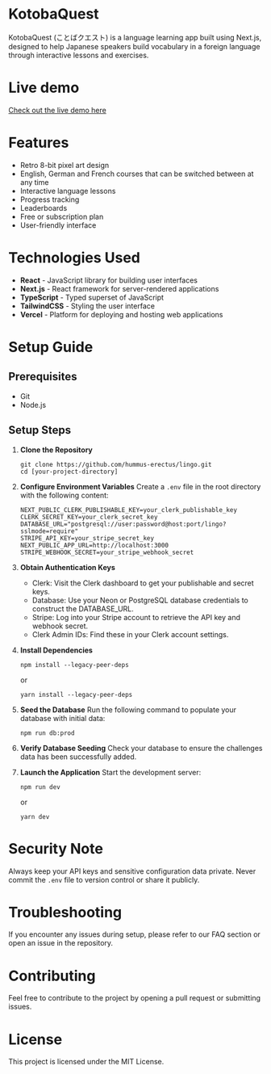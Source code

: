 # KotobaQuest

KotobaQuest (ことばクエスト) is a language learning app built using Next.js, designed to help Japanese speakers build vocabulary in a foreign language through interactive lessons and exercises.

# Live demo

[Check out the live demo here](https://www.kotobaquest.jp)

# Features

- Retro 8-bit pixel art design
- English, German and French courses that can be switched between at any time
- Interactive language lessons
- Progress tracking
- Leaderboards
- Free or subscription plan
- User-friendly interface

# Technologies Used

- **React** - JavaScript library for building user interfaces
- **Next.js** - React framework for server-rendered applications
- **TypeScript** - Typed superset of JavaScript
- **TailwindCSS** - Styling the user interface
- **Vercel** - Platform for deploying and hosting web applications

# Setup Guide

## Prerequisites
- Git
- Node.js

## Setup Steps

1. **Clone the Repository**
   ```
   git clone https://github.com/hummus-erectus/lingo.git
   cd [your-project-directory]
   ```

2. **Configure Environment Variables**
   Create a `.env` file in the root directory with the following content:
   ```
   NEXT_PUBLIC_CLERK_PUBLISHABLE_KEY=your_clerk_publishable_key
   CLERK_SECRET_KEY=your_clerk_secret_key
   DATABASE_URL="postgresql://user:password@host:port/lingo?sslmode=require"
   STRIPE_API_KEY=your_stripe_secret_key
   NEXT_PUBLIC_APP_URL=http://localhost:3000
   STRIPE_WEBHOOK_SECRET=your_stripe_webhook_secret
   ```

3. **Obtain Authentication Keys**
   - Clerk: Visit the Clerk dashboard to get your publishable and secret keys.
   - Database: Use your Neon or PostgreSQL database credentials to construct the DATABASE_URL.
   - Stripe: Log into your Stripe account to retrieve the API key and webhook secret.
   - Clerk Admin IDs: Find these in your Clerk account settings.

4. **Install Dependencies**
   ```
   npm install --legacy-peer-deps
   ```
   or
   ```
   yarn install --legacy-peer-deps
   ```

5. **Seed the Database**
   Run the following command to populate your database with initial data:
   ```
   npm run db:prod
   ```

6. **Verify Database Seeding**
   Check your database to ensure the challenges data has been successfully added.

7. **Launch the Application**
   Start the development server:
   ```
   npm run dev
   ```
   or
   ```
   yarn dev
   ```

# Security Note
Always keep your API keys and sensitive configuration data private. Never commit the `.env` file to version control or share it publicly.

# Troubleshooting
If you encounter any issues during setup, please refer to our FAQ section or open an issue in the repository.

# Contributing

Feel free to contribute to the project by opening a pull request or submitting issues.

# License

This project is licensed under the MIT License.
